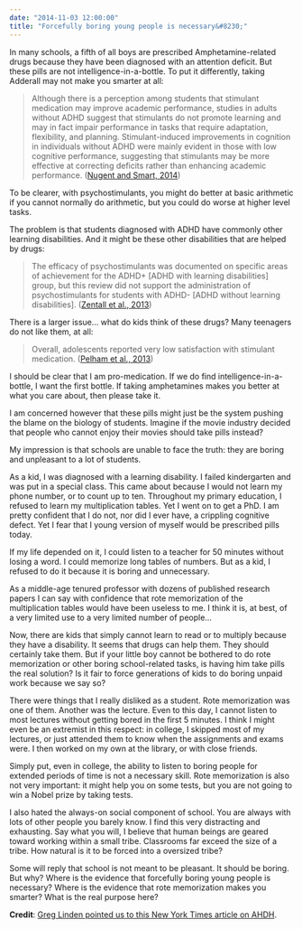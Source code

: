 ```yaml
---
date: "2014-11-03 12:00:00"
title: "Forcefully boring young people is necessary&#8230;"
---
```




In many schools, a fifth of all boys are prescribed Amphetamine-related drugs because they have been diagnosed with an attention deficit. But these pills are not intelligence-in-a-bottle. To put it differently, taking Adderall may not make you smarter at all:

>  Although there is a perception among students that stimulant medication may improve academic performance, studies in adults without ADHD suggest that stimulants do not promote learning and may in fact impair performance in tasks that require adaptation, flexibility, and planning. Stimulant-induced improvements in cognition in individuals without ADHD were mainly evident in those with low cognitive performance, suggesting that stimulants may be more effective at correcting deficits rather than enhancing academic performance. ([Nugent and Smart, 2014](http://www.ncbi.nlm.nih.gov/pmc/articles/PMC4186490/))



To be clearer, with psychostimulants, you might do better at basic arithmetic if you cannot normally do arithmetic, but you could do worse at higher level tasks.

The problem is that students diagnosed with ADHD have commonly other learning disabilities. And it might be these other disabilities that are helped by drugs:

> The efficacy of psychostimulants was documented on specific areas of achievement for the ADHD+ [ADHD with learning disabilities] group, but this review did not support the administration of psychostimulants for students with ADHD- [ADHD without learning disabilities]. ([Zentall et al., 2013](http://jad.sagepub.com/content/17/4/308.short))



There is a larger issue&hellip; what do kids think of these drugs? Many teenagers do not like them, at all:

> Overall, adolescents reported very low satisfaction with stimulant medication. ([Pelham et al., 2013](http://jad.sagepub.com/content/early/2013/03/04/1087054712474688.abstract))



I should be clear that I am pro-medication. If we do find intelligence-in-a-bottle, I want the first bottle. If taking amphetamines makes you better at what you care about, then please take it.

I am concerned however that these pills might just be the system pushing the blame on the biology of students. Imagine if the movie industry decided that people who cannot enjoy their movies should take pills instead?

My impression is that schools are unable to face the truth: they are boring and unpleasant to a lot of students.

As a kid, I was diagnosed with a learning disability. I failed kindergarten and was put in a special class. This came about because I would not learn my phone number, or to count up to ten. Throughout my primary education, I refused to learn my multiplication tables. Yet I went on to get a PhD. I am pretty confident that I do not, nor did I ever have, a crippling cognitive defect. Yet I fear that I young version of myself would be prescribed pills today.

If my life depended on it, I could listen to a teacher for 50 minutes without losing a word. I could memorize long tables of numbers. But as a kid, I refused to do it because it is boring and unnecessary.

As a middle-age tenured professor with dozens of published research papers I can say with confidence that rote memorization of the multiplication tables would have been useless to me. I think it is, at best, of a very limited use to a very limited number of people&hellip;

Now, there are kids that simply cannot learn to read or to multiply because they have a disability. It seems that drugs can help them. They should certainly take them. But if your little boy cannot be bothered to do rote memorization or other boring school-related tasks, is having him take pills the real solution? Is it fair to force generations of kids to do boring unpaid work because we say so?

There were things that I really disliked as a student. Rote memorization was one of them. Another was the lecture. Even to this day, I cannot listen to most lectures without getting bored in the first 5 minutes. I think I might even be an extremist in this respect: in college, I skipped most of my lectures, or just attended them to know when the assignments and exams were. I then worked on my own at the library, or with close friends.

Simply put, even in college, the ability to listen to boring people for extended periods of time is not a necessary skill. Rote memorization is also not very important: it might help you on some tests, but you are not going to win a Nobel prize by taking tests.

I also hated the always-on social component of school. You are always with lots of other people you barely know. I find this very distracting and exhausting. Say what you will, I believe that human beings are geared toward working within a small tribe. Classrooms far exceed the size of a tribe. How natural is it to be forced into a oversized tribe?

Some will reply that school is not meant to be pleasant. It should be boring. But why? Where is the evidence that forcefully boring young people is necessary? Where is the evidence that rote memorization makes you smarter? What is the real purpose here?

__Credit__: [Greg Linden pointed us to this New York Times article on AHDH](http://www.nytimes.com/2014/11/02/opinion/sunday/a-natural-fix-for-adhd.html?_r=4).


